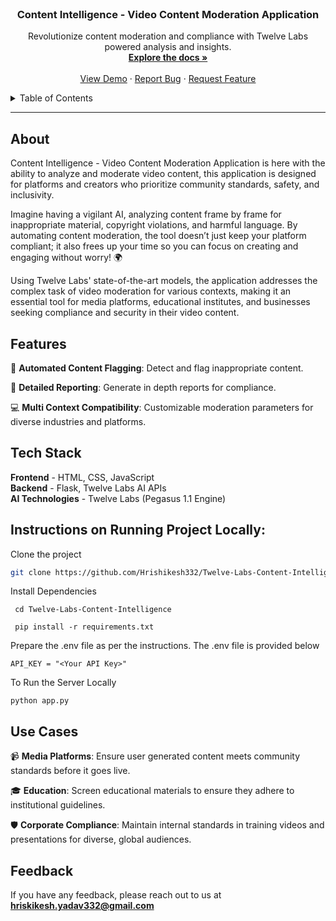 
<br />
<div align="center">

  <h3 align="center">Content Intelligence - Video Content Moderation Application</h3>
  <p align="center">
    Revolutionize content moderation and compliance with Twelve Labs powered analysis and insights.
    <br />
    <a href="https://github.com/Hrishikesh332/Twelve-Labs-Content-Intelligence"><strong>Explore the docs »</strong></a>
    <br />
    <br />
    <a href="https://twelve-labs-content-intelligence.onrender.com/">View Demo</a>
    ·
    <a href="https://github.com/Hrishikesh332/Twelve-Labs-Content-Intelligence/issues">Report Bug</a>
    ·
    <a href="https://github.com/Hrishikesh332/Twelve-Labs-Content-Intelligence/issues">Request Feature</a>
  </p>
</div>

<details>
  <summary>Table of Contents</summary>
  <ol>
    <li><a href="#about">About</a></li>
    <li><a href="#features">Features</a></li>
    <li><a href="#tech-stack">Tech Stack</a></li>
    <li><a href="#instructions-on-running-project-locally">Instructions on running project locally</a></li>
    <li><a href="#usecases">Use Cases</a></li>
    <li><a href="#feedback">Feedback</a></li>
  </ol>
</details>

------

## About

Content Intelligence - Video Content Moderation Application is here with the ability to analyze and moderate video content, this application is designed for platforms and creators who prioritize community standards, safety, and inclusivity.

Imagine having a vigilant AI, analyzing content frame by frame for inappropriate material, copyright violations, and harmful language. By automating content moderation, the tool doesn’t just keep your platform compliant; it also frees up your time so you can focus on creating and engaging without worry! 🌍

Using Twelve Labs' state-of-the-art models, the application addresses the complex task of video moderation for various contexts, making it an essential tool for media platforms, educational institutes, and businesses seeking compliance and security in their video content.

## Features

🚫 **Automated Content Flagging**: Detect and flag inappropriate content.

📄 **Detailed Reporting**: Generate in depth reports for compliance.

💻 **Multi Context Compatibility**: Customizable moderation parameters for diverse industries and platforms.

## Tech Stack

**Frontend** - HTML, CSS, JavaScript  
**Backend** - Flask, Twelve Labs AI APIs  
**AI Technologies** - Twelve Labs (Pegasus 1.1 Engine)

## Instructions on Running Project Locally:

Clone the project

```bash
git clone https://github.com/Hrishikesh332/Twelve-Labs-Content-Intelligence.git
```

Install Dependencies

```
 cd Twelve-Labs-Content-Intelligence
 
 pip install -r requirements.txt
```

Prepare the .env file as per the instructions. The .env file is provided below

```
API_KEY = "<Your API Key>"
```

To Run the Server Locally

```
python app.py
```

## Use Cases

📹 **Media Platforms**: Ensure user generated content meets community standards before it goes live.

🎓 **Education**: Screen educational materials to ensure they adhere to institutional guidelines.

🛡️ **Corporate Compliance**: Maintain internal standards in training videos and presentations for diverse, global audiences.

## Feedback

If you have any feedback, please reach out to us at **hriskikesh.yadav332@gmail.com**
